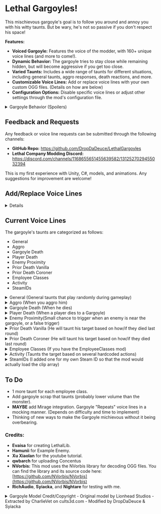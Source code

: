 # Lethal Gargoyles!

This mischievous gargoyle's goal is to follow you around and annoy you with his witty taunts. But be wary, he's not so passive if you don't respect his space!

**Features:**

* **Voiced Gargoyle:**  Features the voice of the modder, with 160+ unique voice lines (and more to come!).
* **Dynamic Behavior:** The gargoyle tries to stay close while remaining hidden, but will become aggressive if you get too close.
* **Varied Taunts:**  Includes a wide range of taunts for different situations, including general taunts, aggro responses, death reactions, and more.
* **Customizable Voice Lines:**  Add or replace voice lines with your own custom OGG files. (Details on how are below)
* **Configuration Options:** Disable specific voice lines or adjust other settings through the mod's configuration file.

<details>
<summary>Gargoyle Behavior (Spoilers)</summary>

- The gargoyle's primary goal is to annoy the player. It will try to stay close while remaining hidden, but its stealth skills are still under development.
- If the player enters its aggro range, it will chase and attack them. Be careful, as it might occasionally push you into walls (a bug that's being worked on).
- If the target player is walking on a catwalk, the gargoyle will try to push the player, potentially off the catwalk!

</details>

## Feedback and Requests

Any feedback or voice line requests can be submitted through the following channels:

* **GitHub Repo:** https://github.com/DropDaDeuce/LethalGargoyles
* **Lethal Company Modding Discord:** https://discord.com/channels/1168655651455639582/1312527029455032394

This is my first experience with Unity, C#, models, and animations. Any suggestions for improvement are welcome!

## Add/Replace Voice Lines
<details>

**1. Audio Format and Location**

- All custom voice lines **must be in OGG format**. Other formats (MP3, WAV, etc.) are not supported.
- Place your custom OGG files in the **"Custom Voice Lines"** folder located within your Lethal Company game directory (e.g., `C:\Program Files (x86)\Steam\steamapps\common\Lethal Company\Custom Voice Lines`).
- **Do not** place custom voice lines in the "Voice Lines" folder.
- There is a maximum size of **500KB** on the OGG files due to Steam networking limitations on network messages.

**2.  Voice Line Categories**

Voice lines are organized into the following categories:

- Combat Dialog
- Taunt - Activity
- Taunt - Aggro
- Taunt - Enemy
- Taunt - Gargoyle Death
- Taunt - General
- Taunt - Player Death
- Taunt - Prior Death
- Taunt - EmployeeClass (Requires the Employee Classes mod)
- Taunt - SteamIDs

**3.  Naming Conventions**

- **Hardcoded Categories:** For the categories "Taunt - Activity," "Taunt - Enemy," "Taunt - Prior Death," and "Taunt - EmployeeClass," you can add multiple variations of the same taunt by using the original file name as a base and adding a suffix.
    - For example, to add variations of the "taunt_priordeath_Abandoned" voice line, you can name your custom OGG files "taunt_priordeath_Abandoned2.ogg", "taunt_priordeath_Abandoned_Custom.ogg", etc. The mod will randomly choose between all variations with the same base name.
- **Other Categories:**  For the remaining categories, you can use any file name for your custom OGG files. Simply place them in the corresponding folder within "Custom Voice Lines."

**4. Disabling Voice Lines**

- If you want to disable a specific voice line, you can do so through the mod's configuration file.

**5. Steam ID Taunts**

- If you want to add a custom taunt for a specific Steam ID, you can do so by naming the OGG file "[SteamID][optional text].ogg" (e.g., "76561198012345678_ConorTaunt.ogg" or "76561198012345678.ogg"). The Gargoyle will play this custom taunt when the player with the specified Steam ID is the target.
- There is a 2.5% chance that the Gargoyle will play a Steam ID taunt. This is to prevent these taunts from being overused.
    - If the player has multiple Steam ID taunts, the Gargoyle will randomly choose one to play.

</details>

## Current Voice Lines

The gargoyle's taunts are categorized as follows:

* General
* Aggro
* Gargoyle Death
* Player Death
* Enemy Proximity
* Prior Death Vanilla
* Prior Death Coroner
* Employee Classes
* Activity
* SteamIDs

<details>
<summary>General (General taunts that play randomly during gameplay)</summary>
<pre>"Ach, I can smell your awful breath... all the way from here."</pre>
<pre>"I'd ask you to try and hit me... but ya'd probably poke yer eye out instead."</pre>
<pre>"I might be made of stone, but at least I ain't stone blind."</pre>
<pre>"Hey! You're that mighty employee, aren't ya? Well, I've got scrap for ya: KISS MY STONEY ARSE!"</pre>
<pre>"I bet your aim's as bad as your body odour!"</pre>
<pre>"I heard there was a prophecy about ya... yeah... something about THE WORST EMPLOYEE OF ALL TIME! Yeah, that was it! Hahaha!"</pre>
<pre>"You must be the sorriest excuse of an Employee I ever saw, and I've seen plenty."</pre>
<pre>"Ye cannae hit me. Ye cannae hit me! Haha!"</pre>
<pre>"Hi, my name's Barn Door. Bet ye cannae hit meeee!"</pre>
<pre>"You're more of a crack-pot than a crack-shot! Hahahaha!"</pre>
<pre>"Don't you try and ignore me, you pink-bellied numpty!"</pre>
<pre>"Is this what I've been sittin' here waiting for all these centuries? You?! Bahahaha!"</pre>
<pre>"I can tell by yer glazed over eyes ye cannae hit straight!"</pre>
<pre>"Hey! Employee! Do you have any tzp or flashlights? Hahaha, you don't have any skill, that's as plain as day!"</pre>
<pre>"Ach, away with ye, ye scavenger dog-monkey."</pre>
<pre>"Hey! Look at me when I'm insulting ya! You walking sack of compost!"</pre>
<pre>"You think you're smart? I've seen more brains in a slop-bucket!"</pre>
<pre>"Let's see your aim... If ya've got one!"</pre>
<pre>"You couldnae hit a castle wi'a ball of dung!"</pre>
<pre>"Ach, ya blunderin' goon, you couldnae hit me in a million years!"</pre>
<pre>"Tell me this, how does a rubbish employee like you stay alive? You must be a right jammy bugger!"</pre>
<pre>"What are you gonna do, huh? Hit me? Ooh, I'm shiverin', mummy, help!"</pre>
<pre>"Tell me this, is it true you don't know which way to hold a shovel? Hahaha!"'</pre>
<pre>"Oh, look! My face is all exposed! Betchya cannae hit me!"</pre>
<pre>"Which one ya cannae hit me with? Yer shovel, or yer sneeze?"</pre>
<pre>"Hey, what you are doing with all those weapons? You might as well use a wee toy slingshot, ye big baby!"</pre>
<pre>"Hey, come and have a go at me, if you think you're tough enough!"</pre>
<pre>"I can paint a target on me arse and you'll still be pointing at ye shoe!"</pre>
<pre>"You're so incompetent, you couldnae hit a spring head!"</pre>
<pre>"I've seen more enthusiasm from a Bracken!"</pre>
<pre>"What do you think of that, Mr. Pajama-Wearing, Basket-Face, Slipper-Wielding, Clipe-Dreep-Bauchle, Gether-Uping-Blate-Maw, Bleathering, Gomeril, Jessie, Oaf-Looking, Stauner, Nyaff, Plookie, Shan, Milk-Drinking, Soy-Faced Shilpit, Mim-Moothed, Sniveling, Worm-Eyed, Hotten-Blaugh, Vile-Stoochie, Callie-Breek-Tattie?" - Submitted by ThePatienceToad</pre>
<pre>"You must have drawn the ugly gene in the family."</pre>
<pre>"Its employees like you that make me happy humans are mortal!" - Submitted by ThePatienceToad</pre>
<pre>"If yer as slow on foot as ye are in the head, ye cannae hope to hit me!" - Submitted by Plague</pre>
</details>

<details>
<summary>Aggro (When you aggro him)</summary>
<pre>"That's It! I'll kick yer arse!"</pre>
<pre>"You think you're tough!? I got some scrap for ya!"</pre>
<pre>"I'll bloody make yer face even more ugly! Wait… I dinnae think that's possible." - Submitted by Electric</pre>
<pre>"Oi! You lookin' at me?! I'll give ye somethin' to look at!"</pre>
<pre>"Step back, ya numpty! Unless ye want a face full of stone!"</pre>
</details>

<details>
<summary>Gargoyle Death (When he dies)</summary>
<pre>"These are my final words. I hate you. Hahahaha!"</pre>
<pre>"At least... at least I'm not... not you..."</pre>
<pre>"At least I didn't trip over my own feet and fall into a pit… you imbecile… *coughs*"</pre>
</details>

<details>
<summary>Player Death (When a player dies to a Gargoyle)</summary>
<pre>"Hahahaha! You died!"</pre>
<pre>"Another employee down! Hahahaha!"</pre>
<pre>"Hahahaha! You suck!"</pre>
</details>

<details>
<summary>Enemy Proximity(Small chance to trigger when an enemy is near the gargoyle, or a false trigger)</summary>
<pre>"Hello, sir Bracken! He's over there! Hahahaha"</pre>
<pre>"Sit still and don't turn around. I want to watch that Spring Head maul you!"</pre>
<pre>"What a cute little Thumper! They're over there boy, go get em! Good boy!"</pre>
<pre>"Looks like you're being haunted! I hope you get possesed you useless pile of trash!"</pre>
<pre>"I hope this centipede eats your face!"</pre>
<pre>"The itsy bitsy spider ate the employees face. Hahahaha!"</pre>
<pre>"Hey look! Another employee. Go give him a hug!"</pre>
<pre>"Yippee! Hahahaha!"</pre>
<pre>"This Jester is hilarious! Go tell that joke to that employee over there! Hahahaha!"</pre>
<pre>"Hey, you! I found some nuts for you to crack. They're over there!"</pre>
<pre>"Hey! Employee! Ever been dissolved by a slime?"</pre>
<pre>"That's one scary butler! I'm glad I'm not you! Hahahaha!"</pre>
<pre>"This one eats employees! I like it already!"</pre>
<pre>"Another Gargoyle joins the employee hunt! Luckily this employee sucks, should be an easy kill!"</pre>
</details>

<details>
<summary>Prior Death Vanilla (He will taunt his target based on how/if they died last round)</summary>
<pre>"Left behind, eh?  Even your friends didn't like you!"</pre>
<pre>"I heard tough guys don't look at explosions, which is probably why ye died." - Submitted by ThePatienceToad</pre>
<pre>"They say 'fight fire with fire'. Well, ye fought fists with... yer face! HAHAHA!"</pre>
<pre>"Next time you get roasted, I'll bring some marshmallows."</pre>
<pre>"Flat as a pancake, ye were! Were you always that thin?</pre>
<pre>"You couldnae hold your breath longer than 10 seconds. Hahahaha!" - Submitted by ThePatienceToad</pre>
<pre>"Next time you get electrocuted, try not to pee yourself!"</pre>
<pre>"You got blown away, literally!"</pre>
<pre>"What went up, came down... and splat! Just like you!"</pre>
<pre>"My favorite part about the last moon. Bang! You were full of holes! What a surprise…"</pre>
<pre>"Next time ye want to go head first into something hard, I'll give ya a good smack!"</pre>
<pre>"Kicked ya right into the goal last round ye were! Hahahaha!" - Submitted by ThePatienceToad</pre>
<pre>"Torn limb from limb?  Served you right for getting out of bed that morning!"</pre>
<pre>"How much glue did they need to put ye back together?" - Submitted by ThePatienceToad</pre>
<pre>"Next time you see a knife, try running away from it instead of towards it! Hahahaha!"</pre>
<pre>"Gack! Couldn't breathe? Maybe ye should've tried breathing through your ears!"</pre>
<pre>"Looks like someone needed a breath of fresh air...permanently!"</pre>
<pre>"I can't believe it! You actually died of embarrassment! Hahahaha!" - Submitted by ThePatienceToad</pre>
</details>

<details>
<summary>Prior Death Coroner (He will taunt his target based on how/if they died last round)</summary>
<pre>"Couldnae outsmart a bunch of birds with hairy bums, could ye?"</pre>
<pre>"He's a sneaky one, that Barber! Appears out of thin air, then snip snip! Should've seen yer face... oh wait, he cut it in half! Hahahaha!"</pre>
<pre>"Bracken snuck up on ye. Should've seen the look on yer face when ye felt those bony fingers on yer neck! Then crack like a twig!"</pre>
<pre>"Caught in a wee web, were ye? Should've seen yer face when she came crawlin' out! Like a hairy, eight-legged beastie!"</pre>
<pre>"He went out with a bang, didn't he? Took ye right wit him. Hahahaha!"</pre>
<pre>"Heard ye were lookin' for a close shave. He gave ye one, didn't he? A bit too close for comfort, I'd say!"</pre>
<pre>"Heard those bees gave ye quite the shock! Should've seen yer hair standin' on end! Hahahaha!"</pre>
<pre>"If you had the brains to turn around a half second sooner, you might have survived!" - Submitted by ThePatienceToad</pre>
<pre>"Swallowed whole, were ye? He's got an appetite for careless employees, that worm! Should've seen yer face when he popped up! HAHAHA!"</pre>
<pre>"The pup heard ye sneakin' about! Should've seen him come flyin' through the air! Like a furry, toothy missile!"</pre>
<pre>"Heard ye screamin' all the way from here! Did ye think that would scare him off? He can't even hear ye! Hahahaha!"</pre>
<pre>"He's got a big appetite, that one! Try tried standin' still next time. Maybe he'll think yer a tree!"</pre>
<pre>"Couldn't handle a bit of a haunting, could ye? Yer head just popped like a ripe melon! Messy!"</pre>
<pre>"Couldn't keep yer hands off his shiny bits, could ye? He gave ye a good polishin', though, didn't he?"</pre>
<pre>"Slow and steady wins the race, eh? Except when it's a giant puddle of acid chasin' ye! Hahahaha!"</pre>
<pre>"That Jester's got quite the spring in his step, eh? Should've seen yer face when he popped out! Hahahaha!"</pre>
<pre>"Thought ye could outsmart one of our own, did ye? Yer body sure did make a bloody good chair!"</pre>
<pre>"Yer parenting skills are worse than yer survival skills... I dinnae know that was even possible!" - Submitted by Sniker</pre>
<pre>"A guy with a mask threw up on you and you fell over dead? Maybe that possessed clone has more braincells than you!" - Submitted by Sniker</pre>
<pre>"'Beware of gift bearing Greeks!' Or, in yer case, masks bearin' doom! Should've seen yer friends runnin'! Like wee bairns from a bogeyman!"</pre>
<pre>"Thought ye were done with him, did ye? Next time, try bringin' a fly swatter! Hahahaha!"</pre>
<pre>"He kicked ye so hard, ye flew higher than a hawk! Should've seen ye spinnin' through the air! Did ye land on yer head? Hahahaha!"</pre>
<pre>"He cracked ye good, didn't he? Should've seen ye dancin'! One step forward, two steps back... right into his shotgun blast!"</pre>
<pre>"He ran ye over like a wee speed bump, didn't he? Should've seen ye go flyin'!"</pre>
<pre>"Heard ye were lookin' for a quick trip to the moon. He granted yer wish, didn't he? One-way ticket, though, I'm afraid!"</pre>
<pre>"He's got quite the footwork, that one! Should've seen him tap-dancin' on yer head!"</pre>
<pre>"Ach, he roasted ye like a wee marshmallow, didn't he? Should've seen ye glowin'! Nice and crispy on the outside, I bet!"</pre>
<pre>"Did that wee beastie steal yer breath away? Should've seen ye flailin' about! Like a fish outta water!"</pre>
<pre>"Did ye trip over yer own feet tryin' to get away? Or did ye faint from the smell of his... perfume? HAHAHA! Either way, it's pathetic!"</pre>
<pre>"Ach, couldn't outrun a deaf beastie, could ye? Should've seen ye trippin' over yer own feet!"</pre>
<pre>"Should've seen ye flailin' about with those wee snakes on yer head! Too bad ye broke the fall with ye face!"</pre>
<pre>"Thought ye could make a deal with the devil, did ye? He took yer scrap... and yer soul! HAHAHA!"</pre>
<pre>"Heard ye were expectin' a package. Well, ye got one! Right on top of yer head!"</pre>
<pre>"You know what they say, watch where ye step. Oh, ye must have missed that one."</pre>
<pre>"They say 'lightning never strikes twice'. Well, it only needs to strike once to turn ye into a pile of ash! Hahahaha!"</pre>
<pre>"Heard ye were stargazin'. Well, ye got a closer look than ye planned!"</pre>
<pre>"They say 'curiosity killed the cat'. Well, it also killed the employee who wandered too far! Hahahaha!"</pre>
<pre>"How'd ye miss the big metal plate with spikes on it? Well it sure didn't miss you when it poked holes in ya! Hahahaha!"</pre>
<pre>"They say 'don't poke the bear'. Well, ye shouldn't poke the turret either! Hahahaha!"</pre>
<pre>"Remember that time ye missed that jump and died? Ha, Great times."</pre>
<pre>"Next time ye want to go for a fall, try bringin' a parachute!"</pre>
<pre>"Heard ye were tryin' out for the diving team. Well, ye certainly took the plunge!"</pre>
<pre>"Watch your step! There's a pit there! Oh wait, too late. Hahahaha!"</pre>
<pre>"Ye took the express elevator to the bottom, didn't ye? Did ye make a wish on the way down?"</pre>
<pre>"I heard ye took a bit of a tumble. Can you do it again? I wasn't looking last time."</pre>
<pre>"Thought ye were a master driver, did ye? Did you get your license out of a cereal box?"</pre>
<pre>"My favorite look on ye. Exploded to bits!"</pre>
<pre>"Thought ye could trust yer driver, did ye? Should've called a taxi!"</pre>
<pre>"Next time, try wearin' a traffic cone as a hat! Might make ye a wee bit more visible…"</pre>
<pre>"They say 'don't put all yer eggs in one basket'. Well, ye put all yer faith in that one egg... and it blew up in yer face! Hahahaha!"</pre>
<pre>"Yer jetpack had a wee bit of a temper tantrum, didn't it? Should've seen the fireworks! And the confetti... made of employee bits! Hahahaha!"</pre>
<pre>"Ye flew a bit too close to the sun? Should've seen ye splatter! Like a wee bug on a windshield!"</pre>
<pre>"That ladder had a bone to pick with ye, didn't it? Came down right on top of ye! Should've seen the dent it made! Maybe ye should try wearin' a helmet next time!"</pre>
<pre>"Thought ye could trust yer teammates, did ye? Turns out, they're sharper than they look!"</pre>
<pre>"Heard ye were tryin' out for the skeet shooting competition. Well, ye were the skeet!"</pre>
<pre>"Yer teammate gave ye a good whack, didn't they? Should've seen ye do a jig! One step forward, two steps back... right into the ground!"</pre>
<pre>"Your teammate gave ye a sign, didn't they? A stop sign... right to the head!"</pre>
<pre>"Your teammate gave ye a lesson in road safety, didn't they?"</pre>
<pre>"They say 'the ground can swallow ye whole'. Well, it did! Should've worn yer floaties! Hahahaha!"</pre>
<pre>"That last death sure was stunning!"</pre>
<pre>"Thought ye were safe on that catwalk? Not with him around! Hahahaha"</pre>
</details>

<details>
<summary>Employee Classes (If you have the EmployeeClasses mod)</summary>
<pre>"A Scout? More like a... lout! Probably trip over yer own feet tryin' to escape!"</pre>
<pre>"Go on, then, Brute! Hit me! I could use a massage... if ye can even reach me!"</pre>
<pre>"So ye think yer a smart researcher, eh? I've seen smarter rocks! And they're less squishy!"</pre>
<pre>"Go on, then, Maintenance! Try to repair yerself... after I'm done with ye!"</pre>
<pre>"Just a regular Employee, eh? Nothin' special... just like yer face! Hahahaha!"</pre>
</details>

<details>
<summary>Activity (Taunts the target based on several hardcoded actions)</summary>
<pre>"You think that's a key to the facility!? That's a key to your death! Hahahaha!"</pre>
<pre>"Can't find yer way out, can ye? Don't worry, I'll be here to watch ye die! Hahahaha!"</pre>
<pre>"Need to find the way out, do ye? Just keep wanderin', maybe ye'll stumble upon a friendly monster... or a bottomless pit! Hahahaha!"</pre>
<pre>"Ye killed another Gargoyle, did ye? He must have been deathly ill to die to a weakling like you!"</pre>
<pre>"So ye managed to snap his neck, eh? I could've done it with my little finger! Amateur."</pre>
<pre>"Ye killed a Butler? Ye must feel pretty high and mighty killing a harmless old man!"</pre>
<pre>"Think yer tough because ye squashed a bug? Yer more pathetic than the employee who sits at the ship and watches everyone die!"</pre>
<pre>"What kind of person kills a little girl? You digust me."</pre>
<pre>"Poor bug just wanted some shiny scrap, and ye killed em! I knew yer the worst employee, but yer also a terrible person!"</pre>
<pre>"Ye killed a harmless toy box, and you think yer strong? Bah!"</pre>
<pre>"Ye call us monsters, but then ye go and kill a BABY!? What a digusting creature you are."</pre>
<pre>"Ye see a sick employee, and instead of trying to cure em, you kill em? You really ARE the worst!"</pre>
<pre>"Oh, look at me! I'm an employee, I'm so strong that I kill toys! Hahahaha!"</pre>
<pre>"Ye must be a special kind of wimp to feel threatened by jello!"</pre>
<pre>"Yer so ugly, I think that spider died just from lookin at ya. Hahahaha!"</pre>
<pre>"Cowardly of ye to kill something that can't even move if ye look at it."</pre>
<pre>"That Thumper just wanted some cuddles, and you killed it! Yer even worse than I thought!"</pre>
<pre>"Oi, put that back! My hotub can't run without power!"</pre>
<pre>"Put that mask on yer face! Might make ye more attractive!"</pre>
<pre>"Would be a tragedy if you didn't put that mask on and kill all yer friends. Hahahaha!"</pre>
<pre>"You're such a bad parent, even that maneater baby wants to kill you." - Submitted by Sniker</pre>
</details>

<details>
<summary>SteamIDs (I added one for my own Steam ID so that the mod would actually load the clip array)</summary>
<pre>"If it isn't my creator! There's something I've always wanted to say to you, YOU SUCK! Hahahaha!"</pre>
</details>

## To Do
- 1 more taunt for each employee class.
- Add gargoyle scrap that taunts (probably lower volume than the monster).
- **MAYBE** add Mirage integration. Gargoyle "Repeats" voice lines in a mocking manner. (Depends on difficulty and time to implement)
- Thinking of new ways to make the Gargoyle michievous without it being overbearing.

### Credits:
 - **Evaisa** for creating LethalLib.
 - **Hamunii** for Example Enemy.
 - **Xu Xiaolan** for the youtube tutorial.
 - **qwbarch** for uploading Concentus
 - **NVorbis:** This mod uses the NVorbis library for decoding OGG files. You can find the library and its source code here: [https://github.com/NVorbis/NVorbis](https://github.com/NVorbis/NVorbis)
 - **RichAudio**, **Syiacka**, and **Nightare** for testing with me.

<details>
<summary>Gargoyle Model Credit/Copyright - Original model by Lionhead Studios - Extracted by CharlieVet on cults3d.com - Modified by DropDaDeuce & Syiacka</summary>
<pre>The Gargoyle model was extracted from the game Fable II and prepared for printing including smoothing by CharlieVet on cults3d.com

This model is available for use under https://creativecommons.org/licenses/by-nc/4.0/

    - Attribution: CharlieVet https://cults3d.com/en/3d-model/game/gargoyle-on-edge 
    - Modified by: DropDaDeuce & Syiacka
    - License: Creative Commons Attribution-NonCommercial 4.0 International
        - You are free to:
            - Share: copy and redistribute the material in any medium or format
            - Adapt: remix, transform, and build upon the material
            - The licensor cannot revoke these freedoms as long as you follow the license terms.
                - Under the following terms:
                    - Attribution: You must give appropriate credit , provide a link to the license, and indicate if changes were made . You may do so in any reasonable manner, but not in any way that suggests the licensor endorses you or your use.
                    - NonCommercial: You may not use the material for commercial purposes .
                    - No additional restrictions: You may not apply legal terms or technological measures that legally restrict others from doing anything the license permits.
</pre>
</details>